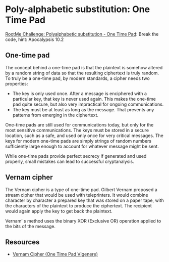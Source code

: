 # Poly-alphabetic substitution: One Time Pad

[RootMe Challenge: Polyalphabetic substitution - One Time Pad](https://www.root-me.org/en/Challenges/Cryptanalysis/Polyalphabetic-substitution-One-Time-Pad): Break the code, hint: Apocalypsis 10.2

## One-time pad

The concept behind a one-time pad is that the plaintext is somehow altered by a random string of data so that the resulting ciphertext is truly random. To truly be a one-time pad, by modern standards, a cipher needs two properties:

* The key is only used once. After a message is enciphered with a particular key, that key is never used again. This makes the one-time pad quite secure, but also very impractical for ongoing communications. 
* The key must be at least as long as the message. That prevents any patterns from emerging in the ciphertext.

One-time pads are still used for communications today, but only for the most sensitive communications. The keys must be stored in a secure location, such as a safe, and used only once for very critical messages. The keys for modern one-time pads are simply strings of random numbers sufficiently large enough to account for whatever message might be sent.

While one-time pads provide perfect secrecy if generated and used properly, small mistakes can lead to successful cryptanalysis.

## Vernam cipher

The Vernam cipher is a type of one-time pad. Gilbert Vernam proposed a stream cipher that would be used with teleprinters. It would combine character by character a prepared key that was stored on a paper tape, with the characters of the plaintext to produce the ciphertext. The recipient would again apply the key to get back the plaintext.

Vernam’ s method uses the binary XOR (Exclusive OR) operation applied to the bits of the message.

## Resources

* [Vernam Cipher (One Time Pad Vigenere)](https://www.dcode.fr/vernam-cipher)

